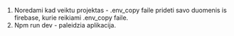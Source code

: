 1. Noredami kad veiktu projektas - .env_copy faile prideti savo duomenis is firebase, kurie reikiami .env_copy faile.
2. Npm run dev - paleidzia aplikacija.
